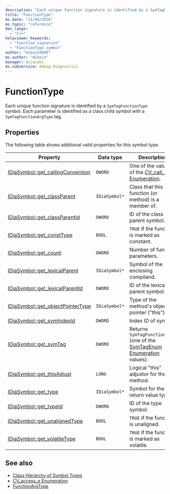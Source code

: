 ```yaml
---
description: "Each unique function signature is identified by a SymTagFunctionType symbol."
title: "FunctionType"
ms.date: "11/04/2016"
ms.topic: "reference"
dev_langs:
  - "C++"
helpviewer_keywords:
  - "function signature"
  - "FunctionType symbol"
author: "mikejo5000"
ms.author: "mikejo"
manager: mijacobs
ms.subservice: debug-diagnostics
---
```

# FunctionType

Each unique function signature is identified by a `SymTagFunctionType` symbol. Each parameter is identified as a class child symbol with a `SymTagFunctionArgType` tag.

## Properties
 The following table shows additional valid properties for this symbol type.

|Property|Data type|Description|
|--------------|---------------|-----------------|
|[IDiaSymbol::get_callingConvention](../../debugger/debug-interface-access/idiasymbol-get-callingconvention.md)|`DWORD`|One of the values of the [CV_call_e Enumeration](../../debugger/debug-interface-access/cv-call-e.md).|
|[IDiaSymbol::get_classParent](../../debugger/debug-interface-access/idiasymbol-get-classparent.md)|`IDiaSymbol*`|Class that this function (or method) is a member of.|
|[IDiaSymbol::get_classParentId](../../debugger/debug-interface-access/idiasymbol-get-classparentid.md)|`DWORD`|ID of the class parent symbol.|
|[IDiaSymbol::get_constType](../../debugger/debug-interface-access/idiasymbol-get-consttype.md)|`BOOL`|`TRUE` if the function is marked as constant.|
|[IDiaSymbol::get_count](../../debugger/debug-interface-access/idiasymbol-get-count.md)|`DWORD`|Number of function parameters.|
|[IDiaSymbol::get_lexicalParent](../../debugger/debug-interface-access/idiasymbol-get-lexicalparent.md)|`IDiaSymbol*`|Symbol of the enclosing compiland.|
|[IDiaSymbol::get_lexicalParentId](../../debugger/debug-interface-access/idiasymbol-get-lexicalparentid.md)|`DWORD`|ID of the lexical parent symbol.|
|[IDiaSymbol::get_objectPointerType](../../debugger/debug-interface-access/idiasymbol-get-objectpointertype.md)|`IDiaSymbol*`|Type of the method's object pointer ("this").|
|[IDiaSymbol::get_symIndexId](../../debugger/debug-interface-access/idiasymbol-get-symindexid.md)|`DWORD`|Index ID of symbol.|
|[IDiaSymbol::get_symTag](../../debugger/debug-interface-access/idiasymbol-get-symtag.md)|`DWORD`|Returns `SymTagFunctionType` (one of the [SymTagEnum Enumeration](../../debugger/debug-interface-access/symtagenum.md) values).|
|[IDiaSymbol::get_thisAdjust](../../debugger/debug-interface-access/idiasymbol-get-thisadjust.md)|`LONG`|Logical "this" adjustor for the method.|
|[IDiaSymbol::get_type](../../debugger/debug-interface-access/idiasymbol-get-type.md)|`IDiaSymbol*`|Symbol for the return value type.|
|[IDiaSymbol::get_typeId](../../debugger/debug-interface-access/idiasymbol-get-typeid.md)|`DWORD`|ID of the type symbol.|
|[IDiaSymbol::get_unalignedType](../../debugger/debug-interface-access/idiasymbol-get-unalignedtype.md)|`BOOL`|`TRUE` if the function is unaligned.|
|[IDiaSymbol::get_volatileType](../../debugger/debug-interface-access/idiasymbol-get-volatiletype.md)|`BOOL`|`TRUE` if the function is marked as volatile.|

## See also
- [Class Hierarchy of Symbol Types](../../debugger/debug-interface-access/class-hierarchy-of-symbol-types.md)
- [CV_access_e Enumeration](../../debugger/debug-interface-access/cv-access-e.md)
- [FunctionArgType](../../debugger/debug-interface-access/functionargtype.md)
